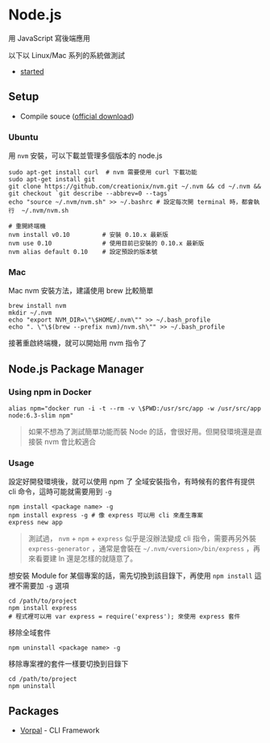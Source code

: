 Node.js
=======

用 JavaScript 寫後端應用

以下以 Linux/Mac 系列的系統做測試

* [started](started.md)

Setup
-----

* Compile souce ([official download](http://nodejs.org/download/))

### Ubuntu

用 `nvm` 安裝，可以下載並管理多個版本的 node.js

    sudo apt-get install curl  # nvm 需要使用 curl 下載功能
    sudo apt-get install git
    git clone https://github.com/creationix/nvm.git ~/.nvm && cd ~/.nvm && git checkout `git describe --abbrev=0 --tags`
    echo "source ~/.nvm/nvm.sh" >> ~/.bashrc # 設定每次開 terminal 時，都會執行  ~/.nvm/nvm.sh

    # 重開終端機
    nvm install v0.10         # 安裝 0.10.x 最新版
    nvm use 0.10              # 使用目前已安裝的 0.10.x 最新版
    nvm alias default 0.10    # 設定預設的版本號

### Mac

Mac nvm 安裝方法，建議使用 brew 比較簡單

    brew install nvm
    mkdir ~/.nvm
    echo "export NVM_DIR=\"\$HOME/.nvm\"" >> ~/.bash_profile
    echo ". \"\$(brew --prefix nvm)/nvm.sh\"" >> ~/.bash_profile

接著重啟終端機，就可以開始用 nvm 指令了

Node.js Package Manager
-----------------------

### Using npm in Docker

    alias npm="docker run -i -t --rm -v \$PWD:/usr/src/app -w /usr/src/app node:6.3-slim npm"

> 如果不想為了測試簡單功能而裝 Node 的話，會很好用。但開發環境還是直接裝 nvm 會比較適合

### Usage

設定好開發環境後，就可以使用 npm 了
全域安裝指令，有時候有的套件有提供 cli 命令，這時可能就需要用到 `-g`

    npm install <package name> -g
    npm install express -g # 像 express 可以用 cli 來產生專案
    express new app

> 測試過， `nvm` + `npm` + `express` 似乎是沒辦法變成 cli 指令，需要再另外裝 `express-generator` ，通常是會裝在 `~/.nvm/<version>/bin/express` ，再來看要建 ln 還是怎樣的就隨意了。

想安裝 Module for 某個專案的話，需先切換到該目錄下，再使用 `npm install` 這裡不需要加 `-g` 選項

    cd /path/to/project
    npm install express
    # 程式裡可以用 var express = require('express'); 來使用 express 套件

移除全域套件

    npm uninstall <package name> -g

移除專案裡的套件一樣要切換到目錄下

    cd /path/to/project
    npm uninstall

Packages
--------

* [Vorpal](http://vorpal.js.org/) - CLI Framework
